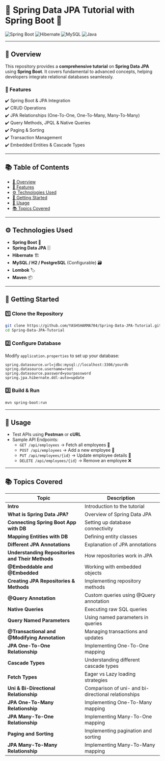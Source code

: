 # 🚀 Spring Data JPA Tutorial with Spring Boot 🌱

![Spring Boot](https://img.shields.io/badge/Spring%20Boot-2.7.3-green?style=flat-square&logo=springboot) ![Hibernate](https://img.shields.io/badge/Hibernate-5.6.10-blue?style=flat-square&logo=hibernate) ![MySQL](https://img.shields.io/badge/MySQL-8.0-orange?style=flat-square&logo=mysql) ![Java](https://img.shields.io/badge/Java-17-red?style=flat-square&logo=java)

---

## 📖 Overview
This repository provides a **comprehensive tutorial** on **Spring Data JPA** using **Spring Boot**. It covers fundamental to advanced concepts, helping developers integrate relational databases seamlessly.

### 🌟 Features
✔️ Spring Boot & JPA Integration  
✔️ CRUD Operations  
✔️ JPA Relationships (One-To-One, One-To-Many, Many-To-Many)  
✔️ Query Methods, JPQL & Native Queries  
✔️ Paging & Sorting  
✔️ Transaction Management  
✔️ Embedded Entities & Cascade Types  

---

## 📚 Table of Contents
- [📖 Overview](#-overview)
- [🌟 Features](#-features)
- [⚙️ Technologies Used](#-technologies-used)
- [🚀 Getting Started](#-getting-started)
- [📌 Usage](#-usage)
- [📚 Topics Covered](#-topics-covered)

---

## ⚙️ Technologies Used
- **Spring Boot** 🌱
- **Spring Data JPA** 🗄️
- **Hibernate** 🏗️
- **MySQL / H2 / PostgreSQL** (Configurable) 🗃️
- **Lombok** 🏷️
- **Maven** 📦

---

## 🚀 Getting Started
### 1️⃣ Clone the Repository
```bash
git clone https://github.com/YASHSHARMA704/Spring-Data-JPA-Tutorial.git
cd Spring-Data-JPA-Tutorial
```
### 2️⃣ Configure Database
Modify `application.properties` to set up your database:
```properties
spring.datasource.url=jdbc:mysql://localhost:3306/yourdb
spring.datasource.username=root
spring.datasource.password=yourpassword
spring.jpa.hibernate.ddl-auto=update
```
### 3️⃣ Build & Run
```bash
mvn spring-boot:run
```

---

## 📌 Usage
- Test APIs using **Postman** or **cURL**
- Sample API Endpoints:
  - `GET /api/employees` → Fetch all employees 👥
  - `POST /api/employees` → Add a new employee 📝
  - `PUT /api/employees/{id}` → Update employee details 🔄
  - `DELETE /api/employees/{id}` → Remove an employee ❌

---

## 📚 Topics Covered
| Topic | Description |
|------------------------------------------------|-----------------------------|
| **Intro** | Introduction to the tutorial |
| **What is Spring Data JPA?** | Overview of Spring Data JPA |
| **Connecting Spring Boot App with DB** | Setting up database connectivity |
| **Mapping Entities with DB** | Defining entity classes |
| **Different JPA Annotations** | Explanation of JPA annotations |
| **Understanding Repositories and Their Methods** | How repositories work in JPA |
| **@Embeddable and @Embedded** | Working with embedded objects |
| **Creating JPA Repositories & Methods** | Implementing repository methods |
| **@Query Annotation** | Custom queries using @Query annotation |
| **Native Queries** | Executing raw SQL queries |
| **Query Named Parameters** | Using named parameters in queries |
| **@Transactional and @Modifying Annotation** | Managing transactions and updates |
| **JPA One-To-One Relationship** | Implementing One-To-One mapping |
| **Cascade Types** | Understanding different cascade types |
| **Fetch Types** | Eager vs Lazy loading strategies |
| **Uni & Bi-Directional Relationship** | Comparison of uni- and bi-directional relationships |
| **JPA One-To-Many Relationship** | Implementing One-To-Many mapping |
| **JPA Many-To-One Relationship** | Implementing Many-To-One mapping |
| **Paging and Sorting** | Implementing pagination and sorting |
| **JPA Many-To-Many Relationship** | Implementing Many-To-Many mapping |

